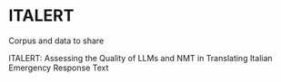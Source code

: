# ITALERT
Corpus and data to share

ITALERT: Assessing the Quality of LLMs and NMT in Translating Italian
Emergency Response Text
